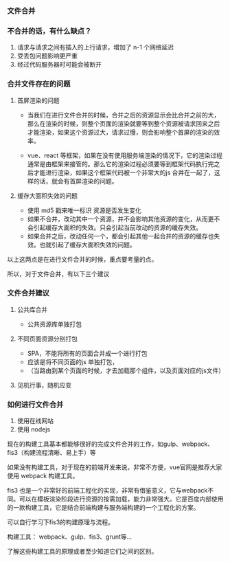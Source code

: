 ### 文件合并

### 不合并的话，有什么缺点？
1. 请求与请求之间有插入的上行请求，增加了 n-1 个网络延迟
2. 受丢包问题影响更严重
3. 经过代码服务器时可能会被断开

### 合并文件存在的问题
1. 首屏渲染的问题
    * 当我们在进行文件合并的时候，合并之后的资源显示会比合并之前的大，那么在渲染的时候，则整个页面的渲染就要等到整个资源被请求回来之后才能渲染，如果这个资源过大，请求过慢，则会影响整个首屏的渲染的效率。

    * vue、react 等框架，如果在没有使用服务端渲染的情况下，它的渲染过程通常是由框架来接管的。那么它的渲染过程必须要等到框架代码执行完之后才能进行渲染，如果这个框架代码被一个非常大的js 合并在一起了，这样的话，就会有首屏渲染的问题。

2. 缓存大面积失效的问题
    * 使用 md5 戳来唯一标识 资源是否发生变化
    * 如果不合并，改动其中一个资源，并不会影响其他资源的变化，从而更不会引起缓存大面积的失效。只会引起当前改动的资源的缓存失效。
    * 如果合并之后，改动任何一个，都会引起其他一起合并的资源的缓存也失效。也就引起了缓存大面积失效的问题。

以上这两点是在进行文件合并的时候，重点要考量的点。

所以，对于文件合并，有以下三个建议

### 文件合并建议
1. 公共库合并
    * 公共资源库单独打包
2. 不同页面资源分别打包
    * SPA，不能将所有的页面合并成一个进行打包
    * 应该是将不同页面的js 单独打包，
    * （当路由到某个页面的时候，才去加载那个组件，以及页面对应的js文件）

3. 见机行事，随机应变

### 如何进行文件合并
1. 使用在线网站
2. 使用 nodejs

现在的构建工具基本都能够很好的完成文件合并的工作，如gulp、webpack、fis3（构建流程清晰、易上手）等

如果没有构建工具，对于现在的前端开发来说，非常不方便，vue官网是推荐大家使用 webpack 构建工具。

fis3 也是一个非常好的前端工程化的实现，非常有借鉴意义，它与webpack不同。可以在模板渲染阶段进行资源的按需加载，能力非常强大。它是百度内部使用的一款构建工具，它是结合前端构建与服务端构建的一个工程化的方案。

可以自行学习下fis3的构建原理与流程。

构建工具： webpack、gulp、fis3、grunt等...

了解这些构建工具的原理或者至少知道它们之间的区别。










